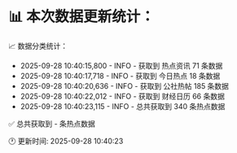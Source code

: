 📊 本次数据更新统计：
==========================

📈 数据分类统计：
- 2025-09-28 10:40:15,800 - INFO - 获取到 热点资讯 71 条数据
- 2025-09-28 10:40:17,718 - INFO - 获取到 今日热点 18 条数据
- 2025-09-28 10:40:20,636 - INFO - 获取到 公社热帖 185 条数据
- 2025-09-28 10:40:22,012 - INFO - 获取到 财经日历 66 条数据
- 2025-09-28 10:40:23,115 - INFO - 总共获取到 340 条热点数据

✅ 总共获取到 - 条热点数据

🕐 更新时间: 2025-09-28 10:40:23
